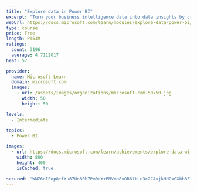 ```yaml
---
title: "Explore data in Power BI"
excerpt: "Turn your business intelligence data into data insights by creating and configuring Power BI dashboards."
webUrl: https://docs.microsoft.com/learn/modules/explore-data-power-bi/
type: course
price: Free
length: PT53M
ratings:
  count: 3196
  average: 4.7112017
heat: 57

provider:
  name: Microsoft Learn
  domain: microsoft.com
  images:
    - url: /assets/images/organizations/microsoft.com-50x50.jpg
      width: 50
      height: 50

levels:
  - Intermediate

topics:
  - Power BI

images:
  - url: https://docs.microsoft.com/learn/achievements/explore-data-with-power-bi-desktop-social.png
    width: 800
    height: 400
    isCached: true

secured: "WNZ6dIFop8+fXu67Uo80h7Pm0dY+PMVmo8xOB87tLu3c2CAxjkHHOxGXbh8Zi2rso+SPh5GgExFB2sOWa2WEYFfWCyevGNZs7IdhUfR43vF+ldMrh+QSHg9AEnYLU1TlxsNryAsue/e1Ri+ndm7cn7TnEan5KzsUVcaNzQgoAnnbTEmgUXjjT7bY2yFquUVHBIoENv4Of/U/lJKRaTdH6mve2v376r+/7/JfVvMdM78PHioV9M/mxe4l60FbS4j78fCy4IBsiuOQzR0bkixxIPjEaNsQvvB3zE3nrgByo4CJLzqEjGzUjinTESnNhVp2AL6PNARTmRinVuAYK5uWi3FlvYv2q9cGzMLdxAfEnq0q9e/yzGEeUBVYMGFDwYdkk80tC2PQt+6E2n+biQ6JhsmlhuHQ/xIJGJz8BP880AQ=;2yVcMFA3lulpk6RIC+fXEQ=="
---
```



